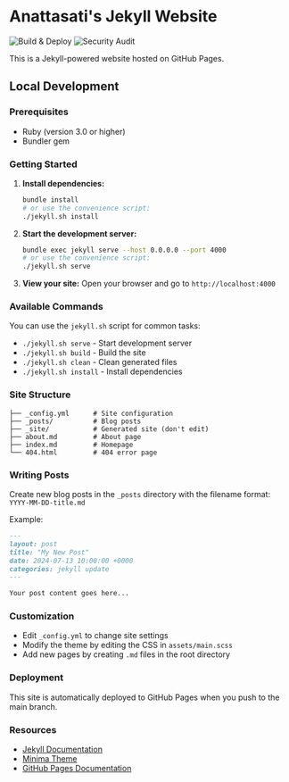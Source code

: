 # Anattasati's Jekyll Website

![Build & Deploy](https://github.com/Anattasati/Anattasati.github.io/actions/workflows/jekyll.yml/badge.svg)
![Security Audit](https://github.com/Anattasati/Anattasati.github.io/actions/workflows/security.yml/badge.svg)

This is a Jekyll-powered website hosted on GitHub Pages.

## Local Development

### Prerequisites

- Ruby (version 3.0 or higher)
- Bundler gem

### Getting Started

1. **Install dependencies:**
   ```bash
   bundle install
   # or use the convenience script:
   ./jekyll.sh install
   ```

2. **Start the development server:**
   ```bash
   bundle exec jekyll serve --host 0.0.0.0 --port 4000
   # or use the convenience script:
   ./jekyll.sh serve
   ```

3. **View your site:**
   Open your browser and go to `http://localhost:4000`

### Available Commands

You can use the `jekyll.sh` script for common tasks:

- `./jekyll.sh serve` - Start development server
- `./jekyll.sh build` - Build the site
- `./jekyll.sh clean` - Clean generated files
- `./jekyll.sh install` - Install dependencies

### Site Structure

```
├── _config.yml      # Site configuration
├── _posts/          # Blog posts
├── _site/           # Generated site (don't edit)
├── about.md         # About page
├── index.md         # Homepage
└── 404.html         # 404 error page
```

### Writing Posts

Create new blog posts in the `_posts` directory with the filename format:
`YYYY-MM-DD-title.md`

Example:
```markdown
---
layout: post
title: "My New Post"
date: 2024-07-13 10:00:00 +0000
categories: jekyll update
---

Your post content goes here...
```

### Customization

- Edit `_config.yml` to change site settings
- Modify the theme by editing the CSS in `assets/main.scss`
- Add new pages by creating `.md` files in the root directory

### Deployment

This site is automatically deployed to GitHub Pages when you push to the main branch.

### Resources

- [Jekyll Documentation](https://jekyllrb.com/docs/)
- [Minima Theme](https://github.com/jekyll/minima)
- [GitHub Pages Documentation](https://docs.github.com/en/pages)
